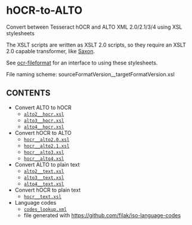 # hOCR-to-ALTO
Convert between Tesseract hOCR and ALTO XML 2.0/2.1/3/4 using XSL stylesheets

The XSLT scripts are written as XSLT 2.0 scripts, so they require an XSLT 2.0
capable transformer, like [Saxon](https://www.saxonica.com/download/java.xml).

See [ocr-fileformat](https://github.com/UB-Mannheim/ocr-fileformat) for an
interface to using these stylesheets.

File naming scheme:   sourceFormatVersion__targetFormatVersion.xsl

## CONTENTS

  * Convert ALTO to hOCR
    * [`alto2__hocr.xsl`](./alto2__hocr.xsl) 
    * [`alto3__hocr.xsl`](./alto3__hocr.xsl)  
    * [`alto4__hocr.xsl`](./alto4__hocr.xsl)  
  * Convert hOCR to ALTO
    * [`hocr__alto2.0.xsl`](./hocr__alto2.0.xsl) 
    * [`hocr__alto2.1.xsl`](./hocr__alto2.1.xsl)  
    * [`hocr__alto3.xsl`](./hocr__alto3.xsl)     
    * [`hocr__alto4.xsl`](./hocr__alto4.xsl)
  * Convert ALTO to plain text
    * [`alto2__text.xsl`](./alto2__text.xsl)
    * [`alto3__text.xsl`](./alto3__text.xsl)     
    * [`alto4__text.xsl`](./alto4__text.xsl)
  * Convert hOCR to plain text
    * [`hocr__text.xsl`](./hocr__text.xsl)
  * Language codes
    * [`codes_lookup.xml`](./codes_lookup.xml)
    * file generated with https://github.com/filak/iso-language-codes

